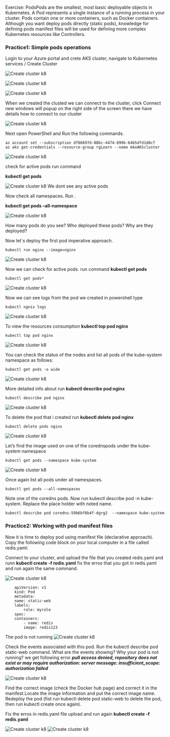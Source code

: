 


Exercise: PodsPods are the smallest, most basic deployable objects in Kubernetes. A Pod represents a single instance of a running process in your cluster. Pods contain one or more containers, such as Docker containers. Although you want deploy pods directly (static pods), knowledge for defining pods manifest files will be used for defining more complex Kubernetes resources like Controllers.

### Practice1: Simple pods operations


Login to your Azure portal and crete AKS cluster, navigate to Kubernetes services / Create Cluster


![Create cluster k8](./images/1.png "")

![Create cluster k8](./images/2.png "Create cluster ")

![Create cluster k8](./images/3.png "Create cluster ")

When we created the clusted we can connect to the cluster, click Connect new windows will popup on the right side of the screen there we have details how to connect to our cluster

![Create cluster k8](./images/5.png "Create cluster ")


Next open PowerShell and Run the following commands.

    az account set --subscription df86697d-88bc-4474-899b-64b5dfd1d8cf
    az aks get-credentials --resource-group rgLearn --name mkoAKScluster


![Create cluster k8](./images/4.png "Create cluster ")


check for active pods run command

**kubectl get pods**


![Create cluster k8](./images/6.png "Create cluster ")
We dont see any active pods

Now check all namespaces. Run .
    
**kubectl get pods –all-namespace**

![Create cluster k8](./images/7.png "Create cluster ")

How many pods do you see? Who deployed these pods? Why are they deployed? 

Now let`s deploy the first pod imperative approach. 

    kubectl run nginx --image=nginx


![Create cluster k8](./images/8.png "Create cluster ")

Now we can check for active pods. run command **kubectl get pods**

    kubectl get pods*

![Create cluster k8](./images/9.png "Create cluster ")

Now we can see logs from the pod we created in powershell type

    kubectl ngnix logs

![Create cluster k8](./images/10.png "Create cluster ")

To view the resources consumption **kubectl top pod nginx**

    kubectl top pod nginx

![Create cluster k8](./images/11.png "Create cluster ")

You can check the status of the nodes and list all pods of the kube-system namespace as follows:
    
    kubectl get pods -o wide

![Create cluster k8](./images/12.png "Create cluster ")

More detailed info about run **kubectl describe pod nginx**

    kubectl describe pod nginx

![Create cluster k8](./images/13.png "Create cluster ")


To delete the pod that i created run **kubectl delete pod nginx**

    kubectl delete pods nginx

![Create cluster k8](./images/14png "Create cluster ")


Let’s find the image used on one of the corednspods under the kube-system namespace

    kubectl get pods --namespace kube-system
![Create cluster k8](./images/15.png "Create cluster ")



Once again list all pods under all namespaces.

    kubectl get pods --all-namespaces


Note one of the coredns pods. Now run kubectl describe pod <coredns-name> -n kube-system. Replace the <coredns-name> place holder with noted name.

    kubectl describe pod coredns-59b6bf8b4f-dgrg2  --namespace kube-system

### Practice2: Working with pod manifest files

Now it is time to deploy pod using manifest file (declarative approach). Copy the following code block on your local computer in a file called redis.yaml:

Connect to your cluster, and upload the file that you created redis.yaml and runn **kubectl create -f redis.yaml** fix the erros that you got in redis.yaml and run again the same command.

![Create cluster k8](./images/16.png "Create cluster ")

        apiVersion: v1
        kind: Pod
        metadata:
        name: static-web
        labels:
            role: myrole
        spec:
        containers:
            - name: redis
            image: redis123


The pod is not running
![Create cluster k8](./images/17.png "Create cluster ")

Check the events associated with this pod. Run the kubectl describe pod static-web command. What are the events showing? Why your pod is not running?
we get following error
***pull access denied, repository does not exist or may require authorization: server message: insufficient_scope: authorization failed***


![Create cluster k8](./images/18.png "Create cluster ")

Find the correct image (check the Docker hub page) and correct it in the manifest.Locate the image information and put the correct image name. Redeploy the pod (fist run kubectl delete pod static-web to delete the pod, then run kubectl create once again).

Fix the erros in redis.yaml file upload and run again **kubectl create -f redis.yaml**

![Create cluster k8](./images/19.png "Create cluster ")
![Create cluster k8](./images/20.png "Create cluster ")

